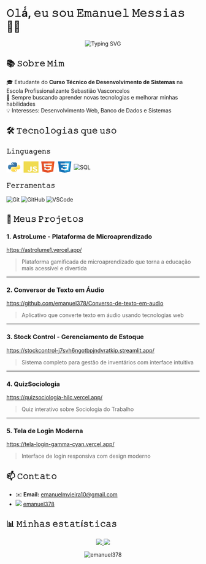 # 𝙾𝚕á́, 𝚎𝚞 𝚜𝚘𝚞 𝙴𝚖𝚊𝚗𝚞𝚎𝚕 𝙼𝚎𝚜𝚜𝚒𝚊𝚜 👨‍💻

<div align="center">
  <img src="https://readme-typing-svg.demolab.com?font=Fira+Code&size=22&duration=3000&pause=1000&color=5BCDEC&center=true&vCenter=true&width=435&lines=Desenvolvedor+em+Forma%C3%A7%C3%A3o;Apaixonado+por+Tecnologia;Estudante+de+Sistemas" alt="Typing SVG" />
</div>

## 📚 𝚂𝚘𝚋𝚛𝚎 𝙼𝚒𝚖
🎓 Estudante do **Curso Técnico de Desenvolvimento de Sistemas** na Escola Profissionalizante Sebastião Vasconcelos  
🌱 Sempre buscando aprender novas tecnologias e melhorar minhas habilidades  
💡 Interesses: Desenvolvimento Web, Banco de Dados e Sistemas

## 🛠️ 𝚃𝚎𝚌𝚗𝚘𝚕𝚘𝚐𝚒𝚊𝚜 𝚚𝚞𝚎 𝚞𝚜𝚘

### 𝙻𝚒𝚗𝚐𝚞𝚊𝚐𝚎𝚗𝚜
<div style="display: inline_block">
  <img align="center" alt="Python" height="30" width="40" src="https://raw.githubusercontent.com/devicons/devicon/master/icons/python/python-original.svg">
  <img align="center" alt="JavaScript" height="30" width="40" src="https://raw.githubusercontent.com/devicons/devicon/master/icons/javascript/javascript-plain.svg">
  <img align="center" alt="HTML5" height="30" width="40" src="https://raw.githubusercontent.com/devicons/devicon/master/icons/html5/html5-original.svg">
  <img align="center" alt="CSS3" height="30" width="40" src="https://raw.githubusercontent.com/devicons/devicon/master/icons/css3/css3-original.svg">
  <img align="center" alt="SQL" height="30" width="40" src="https://cdn.jsdelivr.net/gh/devicons/devicon/icons/mysql/mysql-original.svg">
</div>

### 𝙵𝚎𝚛𝚛𝚊𝚖𝚎𝚗𝚝𝚊𝚜
<div style="display: inline_block">
  <img align="center" alt="Git" height="30" width="40" src="https://cdn.jsdelivr.net/gh/devicons/devicon/icons/git/git-original.svg">
  <img align="center" alt="GitHub" height="30" width="40" src="https://cdn.jsdelivr.net/gh/devicons/devicon/icons/github/github-original.svg">
  <img align="center" alt="VSCode" height="30" width="40" src="https://cdn.jsdelivr.net/gh/devicons/devicon/icons/vscode/vscode-original.svg">
</div>

## 🚀 𝙼𝚎𝚞𝚜 𝙿𝚛𝚘𝚓𝚎𝚝𝚘𝚜

### 1. AstroLume - Plataforma de Microaprendizado
https://astrolume1.vercel.app/
  


> Plataforma gamificada de microaprendizado que torna a educação mais acessível e divertida

---

### 2. Conversor de Texto em Áudio
https://github.com/emanuel378/Converso-de-texto-em-audio

> Aplicativo que converte texto em áudio usando tecnologias web

---

### 3. Stock Control - Gerenciamento de Estoque
https://stockcontrol-j7svh6ngotbpjndvratkip.streamlit.app/


> Sistema completo para gestão de inventários com interface intuitiva

---

### 4. QuizSociologia
https://quizsociologia-hilc.vercel.app/



> Quiz interativo sobre Sociologia do Trabalho

---

### 5. Tela de Login Moderna
https://tela-login-gamma-cyan.vercel.app/


> Interface de login responsiva com design moderno

## 📫 𝙲𝚘𝚗𝚝𝚊𝚝𝚘
- ✉️ **Email:** [emanuelmvieira10@gmail.com](mailto:emanuelmvieira10@gmail.com)
- <img src="https://img.shields.io/badge/GitHub-100000?style=for-the-badge&logo=github&logoColor=white"> [emanuel378](https://github.com/emanuel378)

## 📊 𝙼𝚒𝚗𝚑𝚊𝚜 𝚎𝚜𝚝𝚊𝚝í𝚜𝚝𝚒𝚌𝚊𝚜
<div align="center">
  <a href="https://github.com/emanuel378">
    <img height="180em" src="https://github-readme-stats.vercel.app/api?username=emanuel378&show_icons=true&theme=dracula&hide_border=true"/>
    <img height="180em" src="https://github-readme-stats.vercel.app/api/top-langs/?username=emanuel378&layout=compact&theme=dracula&hide_border=true"/>
  </a>
</div>

<p align="center"> 
  <img src="https://komarev.com/ghpvc/?username=emanuel378&label=Profile%20views&color=0e75b6&style=flat" alt="emanuel378" /> 
</p>
